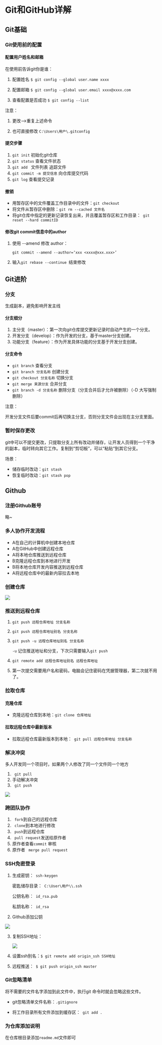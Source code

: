 # Git和GitHub详解

## Git基础

### Git使用前的配置

#### 配置用户姓名和邮箱

在使用前告诉git你是谁：

1. 配置姓名 `` $ git config --global user.name xxxx ``

2. 配置邮箱 ` $ git config --global user.email xxxx@xxxx.com `

3. 查看配置是否成功 `` $ git config --list ``  

注意：

1. 更改-->重复上述命令

2. 也可直接修改 `` C:\Users\用户\.gitconfig ``

#### 提交步骤

1. `` git init `` 初始化git仓库
2.  `` git status `` 查看文件状态
3. `` git add  `` 文件列表 追踪文件
4. `` git commit -m 提交信息 `` 向仓库提交代码
5. `` git log `` 查看提交记录

#### 撤销

* 用暂存区中的文件覆盖工作目录中的文件：`` git checkout ``
* 将文件从暂存区中删除：`` git rm --cached 文件名 ``
* 将git仓库中指定的更新记录恢复出来，并且覆盖暂存区和工作目录：`` git reset --hard commitID``  

#### 修改git commit信息中的author

1. 使用 --amend 修改 author：

   `` git commit --amend --author=‘xxx <xxxx@xxx.xxx>’ ``

2. 输入`` git rebase --continue  ``结束修改

## Git进阶 

### 分支

生成副本，避免影响开发主线

#### 分支细分

1. 主分支（master）：第一次向git仓库提交更新记录时自动产生的一个分支。
2. 开发分支（develop）：作为开发的分支，基于master分支创建。
3. 功能分支（feature）：作为开发具体功能的分支基于开发分支创建。

#### 分支命令 

- ` git branch ` 查看分支
- ` git branch 分支名称 ` 创建分支
- ` git checkout 分支名称 ` 切换分支
- ` git merge 来源分支 ` 合并分支
- ` git branch -d 分支名称 ` 删除分支（分支合并后才允许被删除）（-D 大写强制删除）

注意：

​		开发分支文件后要commit后再切换主分支，否则分支文件会出现在主分支里面。

### 暂时保存更改

git中可以不提交更改，只提取分支上所有改动并储存，让开发人员得到一个干净的副本，临时转向其它工作。复制到“剪切板”，可以“粘贴“到其它分支。

场景：

- 储存临时改动：` git stash `
- 恢复临时改动：` git stash pop `

## Github

### 注册Github账号

略~

### 多人协作开发流程

- A在自己的计算机中创建本地仓库
- A在GitHub中创建远程仓库
- A将本地仓库推送到远程仓库
- B克隆远程仓库到本地进行开发
- B将本地仓库开发内容推送到远程仓库
- A将远程仓库中的最新内容拉去本地

### 创建仓库

![](git_notes/20191115154237.png) 

### 推送到远程仓库

1. ` git push 远程仓库地址 分支名称 ` 

2. ` git push 远程仓库地址别名 分支名称 `

3. ` git push -u 远程仓库地址别名 分支名称 ` 

   ` -u ` 记住推送地址和分支，下次只需要输入` git push `

4. ` git remote add 远程仓库地址别名 远程仓库地址 `

5. 第一次提交需要用户名和密码，电脑会记住密码在凭据管理器，第二次就不用了。

### 拉取仓库

#### 克隆仓库

- 克隆远程仓库到本地：` git clone 仓库地址 `

#### 拉取远程仓库中最新版本

- 拉取远程仓库最新版本到本地：` git pull 远程仓库地址 分支名称`

### 解决冲突

多人开发同一个项目时，如果两个人修改了同一个文件同一个地方

1. ` git pull`
2. 手动解决冲突 
3. ` git push` 

![](git_notes/20191115164339.png)

### 跨团队协作

1. ` fork`到自己的远程仓库
2. ` clone`到本地进行修改
3. ` push`到远程仓库
4. ` pull request`发送给原作者
5. 原作者查看` commit ` 审核
6. 原作者 ` merge pull request` 

### SSH免密登录

1. 生成密钥：` ssh-keygen`

   密匙储存目录：` C:\User\用户\\.ssh`

   公钥名称：` id_rsa.pub` 

   私钥名称：` id_rsa`

2.  Github添加公钥

   ![](git_notes/20191115165957.png)

3. 复制SSH地址：

   ![](git_notes/20191115170348.png)

4. 设置ssh别名：`$ git remote add origin_ssh SSH地址 `

5. 远程推送：` $ git push origin_ssh master` 

### Git忽略清单

将不需要的文件名字添加到此文件中，执行git 命令时就会忽略这些文件。

- git忽略清单文件名称：` .gitignore `

- 将工作目录所有文件添加到缓存区：` git add .`

### 为仓库添加说明

在仓库根目录添加` readme.md `文件即可